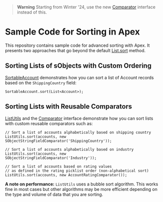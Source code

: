 > **Warning**
> Starting from Winter '24, use the new [Comparator](https://developer.salesforce.com/docs/atlas.en-us.apexref.meta/apexref/apex_interface_System_Comparator.htm) interface instead of this.

# Sample Code for Sorting in Apex

This repository contains sample code for advanced sorting with Apex. It presents two approaches that go beyond the default [List.sort](https://developer.salesforce.com/docs/atlas.en-us.apexcode.meta/apexcode/langCon_apex_collections_lists_sorting.htm) method.

## Sorting Lists of sObjects with Custom Ordering

[SortableAccount](force-app/main/default/classes/SortableAccount.cls) demonstrates how you can sort a list of Account records based on the `ShippingCountry` field:

```apex
SortableAccount.sort(List<Account>);
```

## Sorting Lists with Reusable Comparators

[ListUtils](force-app/main/default/classes/ListUtils.cls) and the [Comparator](force-app/main/default/classes/ListUtils.cls#L21) interface demonstrate how you can sort lists with custom reusable comparators such as:

```apex
// Sort a list of accounts alphabetically based on shipping country
ListUtils.sort(accounts, new SObjectStringFieldComparator('ShippingCountry'));

// Sort a list of accounts alphabetically based on industry
ListUtils.sort(accounts, new SObjectStringFieldComparator('Industry'));

// Sort a list of accounts based on rating values
// as defined in the rating picklist order (non-alphabetical sort)
ListUtils.sort(accounts, new AccountRatingComparator());
```

**A note on performance:** `ListUtils` uses a bubble sort algorithm. This works fine in most cases but other algorithms may be more efficient depending on the type and volume of data that you are sorting.
